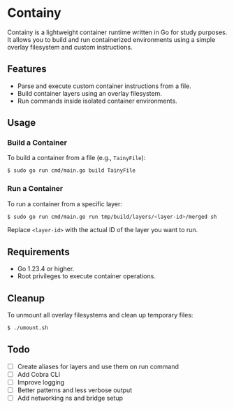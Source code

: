 # Containy

Containy is a lightweight container runtime written in Go for study purposes. It allows you to build and run containerized environments using a simple overlay filesystem and custom instructions.

## Features
- Parse and execute custom container instructions from a file.
- Build container layers using an overlay filesystem.
- Run commands inside isolated container environments.

## Usage

### Build a Container
To build a container from a file (e.g., `TainyFile`):
```bash
$ sudo go run cmd/main.go build TainyFile
```

### Run a Container
To run a container from a specific layer:
```bash
$ sudo go run cmd/main.go run tmp/build/layers/<layer-id>/merged sh
```

Replace `<layer-id>` with the actual ID of the layer you want to run.

## Requirements
- Go 1.23.4 or higher.
- Root privileges to execute container operations.

## Cleanup
To unmount all overlay filesystems and clean up temporary files:
```bash
$ ./umount.sh
```
## Todo

- [ ] Create aliases for layers and use them on run command
- [ ] Add Cobra CLI
- [ ] Improve logging
- [ ] Better patterns and less verbose output
- [ ] Add networking ns and bridge setup